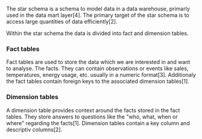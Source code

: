The star schema is a schema to model data in a data warehouse, primarly used in the data mart layer[4].
The primary target of the star schema is to access large quantities of data efficiently[2].

Within the star schema the data is divided into fact and dimension tables.
### Fact tables
Fact tables are used to store the data which we are interested in and want to analyse. The facts. They can contain observations or events like sales, temperatures, energy usage, etc. usually in a numeric format[3]. Additionaly the fact tables contain foreign keys to the associated dimension tables[1].
### Dimension tables
A dimension table provides context around the facts stored in the fact tables. They store answers to questions like the "who, what, when or where" regarding the facts[1]. Dimension tables contain a key column and descriptiv columns[2].